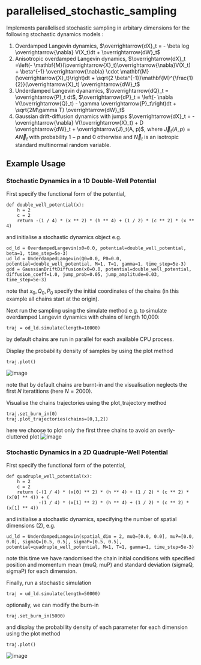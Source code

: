 # parallelised_stochastic_sampling
Implements parallelised stochastic sampling in arbitary dimensions for the following stochastic dynamics models :
1) Overdamped Langevin dynamics, 
$\overrightarrow{dX}_t = - \beta log \overrightarrow{\nabla} V(X_t)dt + \overrightarrow{dW}_t$
3) Anisotropic overdamped Langevin dynamics, $\overrightarrow{dX}_t =\left(- \mathbf{M}(\overrightarrow{X}_t)\overrightarrow{\nabla}V(X_t) + \beta^{-1} \overrightarrow{\nabla} \cdot \mathbf{M}(\overrightarrow{X}_t)\right)dt + \sqrt{2 \beta^{-1}}\mathbf{M}^{\frac{1}{2}}(\overrightarrow{X}_t) \overrightarrow{dW}_t$ 
4) Underdamped Langevin dyanamics, $\overrightarrow{dQ}_t = \overrightarrow{P}_t dt$, $\overrightarrow{dP}_t = \left(- \nabla V(\overrightarrow{Q}_t) - \gamma \overrightarrow{P}_t\right)dt + \sqrt{2M\gamma T} \overrightarrow{dW}_t$
5) Gaussian drift-diffusion dynamics with jumps $\overrightarrow{dX}_t = - \overrightarrow{\nabla} V(\overrightarrow{X}_t) + D \overrightarrow{dW}_t + \overrightarrow{J}_t(A, p)$, where $\overrightarrow{J}_t(A, p) = A \overrightarrow{N}_t$ with probability $1-p$ and $0$ otherwise and $\overrightarrow{N}_t$ is an isotropic standard multinormal random variable.

## Example Usage

### Stochastic Dynamics in a 1D Double-Well Potential

First specify the functional form of the potential,

```
def double_well_potential(x):
    h = 2
    c = 2
    return -(1 / 4) * (x ** 2) * (h ** 4) + (1 / 2) * (c ** 2) * (x ** 4)
```

and initialise a stochastic dynamics object e.g.

```
od_ld = OverdampedLangevin(x0=0.0, potential=double_well_potential, beta=1, time_step=5e-3)
ud_ld = UnderdampedLangevin(Q0=0.0, P0=0.0, potential=double_well_potential, M=1, T=1, gamma=1, time_step=5e-3)
gdd = GaussianDriftDiffusion(x0=0.0, potential=double_well_potential, diffusion_coeff=1.0, jump_prob=0.05, jump_amplitude=0.03, time_step=5e-3)
```
note that $x_0, Q_0, P_0$ specify the initial coordinates of the chains (in this example all chains start at the origin).

Next run the sampling using the simulate method e.g. to simulate overdamped Langevin dynamics with chains of length 10,000:

```
traj = od_ld.simulate(length=10000)
```
by default chains are run in parallel for each available CPU process. 

Display the probability density of samples by using the plot method

```
traj.plot()
```
![image](https://user-images.githubusercontent.com/55788137/191993202-150e9dc5-dc0d-4b4b-8ece-acc5ff2b43da.png)

note that by default chains are burnt-in and the visualisation neglects the first $N$ iteratitions (here $N=2000$).

Visualise the chains trajectories using the plot_trajectory method
```
traj.set_burn_in(0)
traj.plot_trajectories(chains=[0,1,2])
```
here we choose to plot only the first three chains to avoid an overly-cluttered plot
![image](https://user-images.githubusercontent.com/55788137/192000152-281081e5-8bad-4eda-a06f-e6cf8b718739.png)


### Stochastic Dynamics in a 2D Quadruple-Well Potential

First specify the functional form of the potential,

```
def quadruple_well_potential(x):
    h = 2
    c = 2
    return (-(1 / 4) * (x[0] ** 2) * (h ** 4) + (1 / 2) * (c ** 2) * (x[0] ** 4)) + (
            -(1 / 4) * (x[1] ** 2) * (h ** 4) + (1 / 2) * (c ** 2) * (x[1] ** 4))
```

and initialise a stochastic dynamics, specifying the number of spatial dimensions (2), e.g. 

```
ud_ld = UnderdampedLangevin(spatial_dim = 2, muQ=[0.0, 0.0], muP=[0.0, 0.0], sigmaQ=[0.5, 0.5], sigmaP=[0.5, 0.5], potential=quadruple_well_potential, M=1, T=1, gamma=1, time_step=5e-3)
```
note this time we have randomised the chain initial conditions with specified position and momentum mean (muQ, muP) and standard deviation (sigmaQ, sigmaP) for each dimension. 

Finally, run a stochastic simulation
```
traj = ud_ld.simulate(length=50000)
```
optionally, we can modify the burn-in
```
traj.set_burn_in(5000)
```
and display the probability density of each parameter for each dimension using the plot method 
```
traj.plot()
```
![image](https://user-images.githubusercontent.com/55788137/191995714-eb56d98a-8d07-4c3d-a994-013b5adaa841.png)


